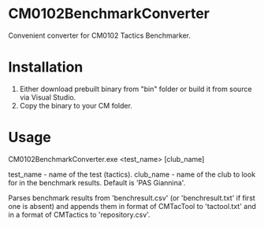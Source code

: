 # CM0102BenchmarkConverter
Convenient converter for CM0102 Tactics Benchmarker.

# Installation
1. Either download prebuilt binary from "bin" folder or build it from source via Visual Studio.
2. Copy the binary to your CM folder.

# Usage
CM0102BenchmarkConverter.exe <test_name> [club_name]                                                                                                                                                                                                                                                                                                         

test_name - name of the test (tactics).
club_name - name of the club to look for in the benchmark results. Default is 'PAS Giannina'.

Parses benchmark results from 'benchresult.csv' (or 'benchresult.txt' if first one is absent) and appends them in format of CMTacTool to 'tactool.txt' and in a format of CMTactics to 'repository.csv'.
